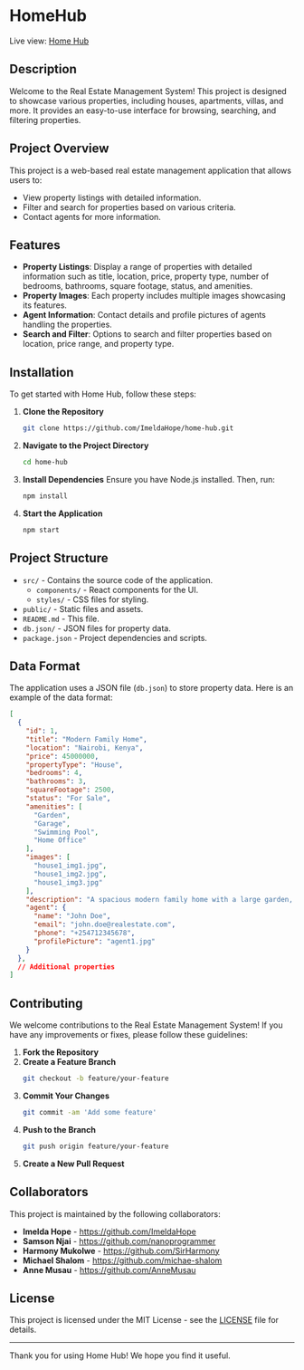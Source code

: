 # HomeHub
Live view: [Home Hub](https://home-hub-silk.vercel.app/)

## Description

Welcome to the Real Estate Management System! This project is designed to showcase various properties, including houses, apartments, villas, and more. It provides an easy-to-use interface for browsing, searching, and filtering properties.

## Project Overview

This project is a web-based real estate management application that allows users to:

- View property listings with detailed information.
- Filter and search for properties based on various criteria.
- Contact agents for more information.

## Features

- **Property Listings**: Display a range of properties with detailed information such as title, location, price, property type, number of bedrooms, bathrooms, square footage, status, and amenities.
- **Property Images**: Each property includes multiple images showcasing its features.
- **Agent Information**: Contact details and profile pictures of agents handling the properties.
- **Search and Filter**: Options to search and filter properties based on location, price range, and property type.

## Installation

To get started with Home Hub, follow these steps:

1. **Clone the Repository**
   ```bash
   git clone https://github.com/ImeldaHope/home-hub.git
   ```
2. **Navigate to the Project Directory**
   ```bash
   cd home-hub
   ```
3. **Install Dependencies**
   Ensure you have Node.js installed. Then, run:
   ```bash
   npm install
   ```
4. **Start the Application**
   ```bash
   npm start
   ```

## Project Structure

- `src/` - Contains the source code of the application.
  - `components/` - React components for the UI.
  - `styles/` - CSS files for styling.  
- `public/` - Static files and assets.
- `README.md` - This file.
- `db.json/` - JSON files for property data.
- `package.json` - Project dependencies and scripts.

## Data Format

The application uses a JSON file (`db.json`) to store property data. Here is an example of the data format:

```json
[
  {
    "id": 1,
    "title": "Modern Family Home",
    "location": "Nairobi, Kenya",
    "price": 45000000,
    "propertyType": "House",
    "bedrooms": 4,
    "bathrooms": 3,
    "squareFootage": 2500,
    "status": "For Sale",
    "amenities": [
      "Garden",
      "Garage",
      "Swimming Pool",
      "Home Office"
    ],
    "images": [
      "house1_img1.jpg",
      "house1_img2.jpg",
      "house1_img3.jpg"
    ],
    "description": "A spacious modern family home with a large garden, perfect for a growing family.",
    "agent": {
      "name": "John Doe",
      "email": "john.doe@realestate.com",
      "phone": "+254712345678",
      "profilePicture": "agent1.jpg"
    }
  },
  // Additional properties
]
```

## Contributing

We welcome contributions to the Real Estate Management System! If you have any improvements or fixes, please follow these guidelines:

1. **Fork the Repository**
2. **Create a Feature Branch**
   ```bash
   git checkout -b feature/your-feature
   ```
3. **Commit Your Changes**
   ```bash
   git commit -am 'Add some feature'
   ```
4. **Push to the Branch**
   ```bash
   git push origin feature/your-feature
   ```
5. **Create a New Pull Request**

## Collaborators

This project is maintained by the following collaborators:
- **Imelda Hope** - https://github.com/ImeldaHope
- **Samson Njai** - https://github.com/nanoprogrammer
- **Harmony Mukolwe** - https://github.com/SirHarmony
- **Michael Shalom** - https://github.com/michae-shalom
- **Anne Musau**  - https://github.com/AnneMusau

## License

This project is licensed under the MIT License - see the [LICENSE](LICENSE) file for details.

---

Thank you for using Home Hub! We hope you find it useful.
